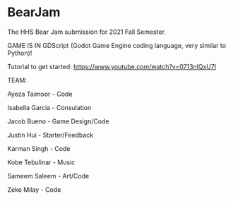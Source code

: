 # BearJam
The HHS Bear Jam submission for 2021 Fall Semester.

GAME IS IN GDScript (Godot Game Engine coding language, very similar to Python)!

Tutorial to get started:
https://www.youtube.com/watch?v=0713nlQxU7I



TEAM:

Ayeza Taimoor - Code

Isabella Garcia - Consulation

Jacob Bueno - Game Design/Code

Justin Hui - Starter/Feedback

Karman Singh - Code

Kobe Tebulinar - Music

Sameem Saleem - Art/Code

Zeke Milay - Code



